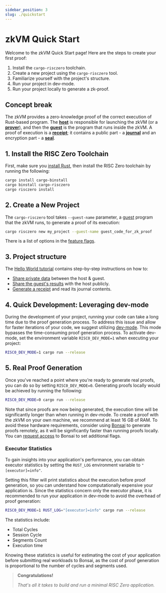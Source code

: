 ```yaml
---
sidebar_position: 3
slug: ./quickstart
---
```


# zkVM Quick Start

Welcome to the zkVM Quick Start page! Here are the steps to create your first proof:

1. Install the `cargo-risczero` toolchain.
2. Create a new project using the `cargo-risczero` tool.
3. Familiarize yourself with the project's structure.
4. Run your project in dev-mode.
5. Run your project locally to generate a zk-proof.

## Concept break

The zkVM provides a zero-knowledge proof of the correct execution of Rust-based program.
The **[host]** is responsible for launching the zkVM (or a **[prover]**), and then the **[guest]** is the program that runs inside the zkVM.
A proof of execution is a **[receipt]**; it contains a public part - a **[journal]** and an encryption part - a **[seal]**.

## 1. Install the RISC Zero Toolchain

First, make sure you [install Rust], then install the RISC Zero toolchain by running the following:

```bash
cargo install cargo-binstall
cargo binstall cargo-risczero
cargo risczero install
```

## 2. Create a New Project

The `cargo-risczero` tool takes `--guest-name` parameter, a [guest] program that the zkVM runs, to generate a proof of its execution:

```bash
cargo risczero new my_project --guest-name guest_code_for_zk_proof
```

There is a list of options in the [feature flags].

## 3. Project structure

The [Hello World tutorial] contains step-by-step instructions on how to:

- [Share private data] between the host & guest.
- [Share the guest's results] with the host publicly.
- [Generate a receipt] and read its journal contents.

## 4. Quick Development: Leveraging dev-mode

During the development of your project, running your code can take a long time due to the proof generation process. To address this issue and allow for faster iterations of your code, we suggest utilizing [dev-mode]. This mode bypasses the time-consuming proof generation process. To activate dev-mode, set the environment variable `RISC0_DEV_MODE=1` when executing your project:

```bash
RISC0_DEV_MODE=1 cargo run --release
```

## 5. Real Proof Generation

Once you've reached a point where you're ready to generate real proofs, you can do so by setting `RISC0_DEV_MODE=0`. Generating proofs locally would be achieved by running the following:

```bash
RISC0_DEV_MODE=0 cargo run --release
```

Note that since proofs are now being generated, the execution time will be significantly longer than when running in dev-mode. To create a proof with the zkVM on your own machine, we recommend at least 16 GB of RAM. To avoid these hardware requirements, consider using [Bonsai] to generate proofs remotely, as it will be significantly faster than running proofs locally. You can [request access] to Bonsai to set additional flags.

### Executor Statistics

To gain insights into your application's performance, you can obtain executor statistics by setting the `RUST_LOG` environment variable to `"[executor]=info"`.

Setting this filter will print statistics about the execution before proof generation, so you can understand how computationally expensive your application is. Since the statistics concern only the executor phase, it is recommended to run your application in dev-mode to avoid the overhead of proof generation:

```bash
RISC0_DEV_MODE=1 RUST_LOG="[executor]=info" cargo run --release
```

The statistics include:

- Total Cycles
- Session Cycle
- Segments Count
- Execution time

Knowing these statistics is useful for estimating the cost of your application before submitting real workloads to Bonsai, as the cost of proof generation is proportional to the number of cycles and segments used.

> **Congratulations!**
>
> _That's all it takes to build and run a minimal RISC Zero application._

[Bonsai]: ../bonsai/quickstart
[dev-mode]: ./dev-mode.md
[feature flags]: https://github.com/risc0/risc0#feature-flags
[Share private data]: tutorials/hello-world#step-2-host-share-private-data-as-input-with-the-guest
[Share the guest's results]: tutorials/hello-world#step-3-guest-read-input-and-commit-output
[Generate a receipt]: tutorials/hello-world#step-4-host-generate-a-receipt-and-read-its-journal-contents
[Hello World tutorial]: tutorials/hello-world
[install Rust]: https://doc.rust-lang.org/cargo/getting-started/installation.html
[host]: /terminology#host-program
[guest]: /terminology#guest-program
[receipt]: /terminology#receipt
[journal]: /terminology#journal
[seal]: /terminology#seal
[prover]: /terminology#prover
[request access]: https://bonsai.xyz/apply
